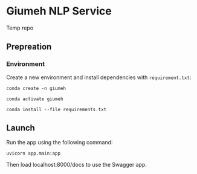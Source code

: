 # Giumeh NLP Service

Temp repo

## Prepreation

### Environment

Create a new environment and install dependencies with `requirement.txt`:

```shell
conda create -n giumeh

conda activate giumeh

conda install --file requirements.txt
```

## Launch

Run the app using the following command:

```shell
uvicorn app.main:app
```

Then load localhost:8000/docs to use the Swagger app.

